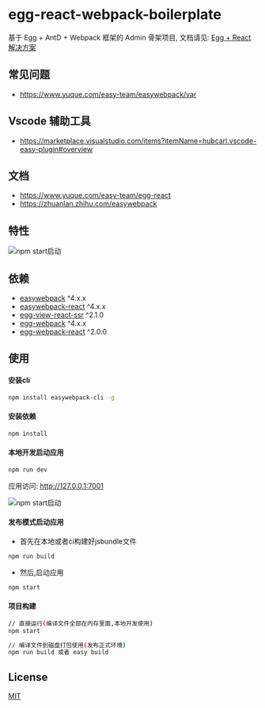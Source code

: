 # egg-react-webpack-boilerplate

基于 Egg + AntD + Webpack 框架的 Admin 骨架项目, 文档请见: [Egg + React 解决方案](https://www.yuque.com/easy-team/egg-react)

## 常见问题 
- https://www.yuque.com/easy-team/easywebpack/var

## Vscode 辅助工具
- https://marketplace.visualstudio.com/items?itemName=hubcarl.vscode-easy-plugin#overview

## 文档

- https://www.yuque.com/easy-team/egg-react
- https://zhuanlan.zhihu.com/easywebpack

## 特性

![npm start启动](https://github.com/easy-team/egg-react-webpack-boilerplate/blob/easy-admin/docs/images/easy-react-admin.jpg)


## 依赖

- [easywebpack](https://github.com/easy-team/easywebpack) ^4.x.x
- [easywebpack-react](https://github.com/easy-team/easywebpack-react) ^4.x.x
- [egg-view-react-ssr](https://github.com/easy-team/egg-view-react-ssr) ^2.1.0
- [egg-webpack](https://github.com/easy-team/egg-webpack) ^4.x.x
- [egg-webpack-react](https://github.com/easy-team/egg-webpack-react) ^2.0.0


## 使用

#### 安装cli

```bash
npm install easywebpack-cli -g
```

#### 安装依赖

```bash
npm install
```


#### 本地开发启动应用

```bash
npm run dev
```

应用访问: http://127.0.0.1:7001


![npm start启动](https://github.com/easy-team/egg-react-webpack-boilerplate/blob/master/docs/images/webpack.png)

#### 发布模式启动应用

- 首先在本地或者ci构建好jsbundle文件

```bash
npm run build 
```

- 然后,启动应用

```bash
npm start 
```


#### 项目构建

```bash
// 直接运行(编译文件全部在内存里面,本地开发使用)
npm start

// 编译文件到磁盘打包使用(发布正式环境)
npm run build 或者 easy build

```

## License

[MIT](LICENSE)
